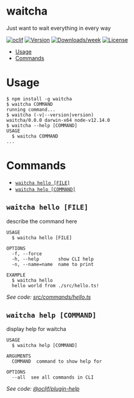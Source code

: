 waitcha
=======

Just want to wait everything in every way

[![oclif](https://img.shields.io/badge/cli-oclif-brightgreen.svg)](https://oclif.io)
[![Version](https://img.shields.io/npm/v/waitcha.svg)](https://npmjs.org/package/waitcha)
[![Downloads/week](https://img.shields.io/npm/dw/waitcha.svg)](https://npmjs.org/package/waitcha)
[![License](https://img.shields.io/npm/l/waitcha.svg)](https://github.com/mosteast/waitcha/blob/master/package.json)

<!-- toc -->
* [Usage](#usage)
* [Commands](#commands)
<!-- tocstop -->
# Usage
<!-- usage -->
```sh-session
$ npm install -g waitcha
$ waitcha COMMAND
running command...
$ waitcha (-v|--version|version)
waitcha/0.0.0 darwin-x64 node-v12.14.0
$ waitcha --help [COMMAND]
USAGE
  $ waitcha COMMAND
...
```
<!-- usagestop -->
# Commands
<!-- commands -->
* [`waitcha hello [FILE]`](#waitcha-hello-file)
* [`waitcha help [COMMAND]`](#waitcha-help-command)

## `waitcha hello [FILE]`

describe the command here

```
USAGE
  $ waitcha hello [FILE]

OPTIONS
  -f, --force
  -h, --help       show CLI help
  -n, --name=name  name to print

EXAMPLE
  $ waitcha hello
  hello world from ./src/hello.ts!
```

_See code: [src/commands/hello.ts](https://github.com/mosteast/waitcha/blob/v0.0.0/src/commands/hello.ts)_

## `waitcha help [COMMAND]`

display help for waitcha

```
USAGE
  $ waitcha help [COMMAND]

ARGUMENTS
  COMMAND  command to show help for

OPTIONS
  --all  see all commands in CLI
```

_See code: [@oclif/plugin-help](https://github.com/oclif/plugin-help/blob/v2.2.3/src/commands/help.ts)_
<!-- commandsstop -->
